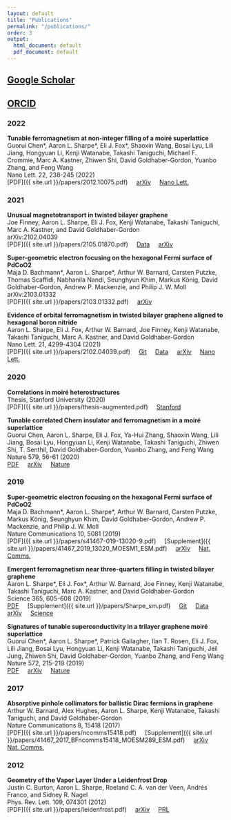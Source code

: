 ```yaml
---
layout: default
title: "Publications"
permalink: "/publications/"
order: 3
output:
  html_document: default
  pdf_document: default
---
```

## [Google Scholar](https://scholar.google.com/citations?user=7LPtqEsAAAAJ&hl=en)
## [ORCID](https://orcid.org/0000-0002-4260-8546)

### 2022

**Tunable ferromagnetism at non-integer filling of a moiré superlattice**\
Guorui Chen\*, Aaron L. Sharpe\*, Eli J. Fox\*, Shaoxin Wang, Bosai Lyu, Lili Jiang, Hongyuan Li, Kenji Watanabe, Takashi Taniguchi, Michael F. Crommie, Marc A. Kastner, Zhiwen Shi, David Goldhaber-Gordon, Yuanbo Zhang, and Feng Wang\
Nano Lett. 22, 238-245 (2022)\
[PDF]({{ site.url }}/papers/2012.10075.pdf) &nbsp; &nbsp;
[arXiv](https://arxiv.org/abs/2012.10075) &nbsp; &nbsp;
[Nano Lett.](https://pubs.acs.org/doi/10.1021/acs.nanolett.1c03699) &nbsp; &nbsp;

### 2021

**Unusual magnetotransport in twisted bilayer graphene**\
Joe Finney, Aaron L. Sharpe, Eli J. Fox, Kenji Watanabe, Takashi Taniguchi, Marc A. Kastner, and David Goldhaber-Gordon\
arXiv:2102.04039\
[PDF]({{ site.url }}/papers/2105.01870.pdf) &nbsp; &nbsp;
[Data](https://github.com/spxtr/noblehierarch) &nbsp; &nbsp;
[arXiv](https://arxiv.org/abs/2105.01870) &nbsp; &nbsp;

**Super-geometric electron focusing on the hexagonal Fermi surface of PdCoO2**\
Maja D. Bachmann\*, Aaron L. Sharpe\*, Arthur W. Barnard, Carsten Putzke, Thomas Scaffidi, Nabhanila Nandi, Seunghyun Khim, Markus König, David Goldhaber-Gordon, Andrew P. Mackenzie, and Philip J. W. Moll\
arXiv:2103.01332\
[PDF]({{ site.url }}/papers/2103.01332.pdf) &nbsp; &nbsp;
[arXiv](https://arxiv.org/abs/2103.01332) &nbsp; &nbsp;

**Evidence of orbital ferromagnetism in twisted bilayer graphene aligned to hexagonal boron nitride**\
Aaron L. Sharpe, Eli J. Fox, Arthur W. Barnard, Joe Finney, Kenji Watanabe, Takashi Taniguchi, Marc A. Kastner, and David Goldhaber-Gordon\
Nano Lett. 21, 4299-4304 (2021)\
[PDF]({{ site.url }}/papers/2102.04039.pdf) &nbsp; &nbsp;
[Git](https://github.com/aaronsharpe/publication_archives/tree/main/evidence%20of%20orbital%20ferromagnetism%20in%20twisted%20bilayer%20graphene%20aligned%20to%20hexagonal%20boron%20nitride) &nbsp; &nbsp;
[Data](https://purl.stanford.edu/dq349wz5558) &nbsp; &nbsp;
[arXiv](https://arxiv.org/abs/2102.04039) &nbsp; &nbsp;
[Nano Lett.](https://pubs.acs.org/doi/full/10.1021/acs.nanolett.1c00696) &nbsp; &nbsp;

### 2020

**Correlations in moiré heterostructures**\
Thesis, Stanford University (2020)\
[PDF]({{ site.url }}/papers/thesis-augmented.pdf) &nbsp; &nbsp;
[Stanford](https://searchworks.stanford.edu/view/13753843)

**Tunable correlated Chern insulator and ferromagnetism in a moiré superlattice**\
Guorui Chen, Aaron L. Sharpe, Eli J. Fox, Ya-Hui Zhang, Shaoxin Wang, Lili Jiang, Bosai Lyu, Hongyuan Li, Kenji Watanabe, Takashi Taniguchi, Zhiwen Shi, T. Senthil, David Goldhaber-Gordon, Yuanbo Zhang, and Feng Wang  
Nature 579, 56-61 (2020)\
[PDF](https://rdcu.be/ceyMw) &nbsp; &nbsp;
[arXiv](https://arxiv.org/abs/1905.06535) &nbsp; &nbsp;
[Nature](https://www.nature.com/articles/s41586-020-2049-7)

### 2019

**Super-geometric electron focusing on the hexagonal Fermi surface of PdCoO2**\
Maja D. Bachmann\*, Aaron L. Sharpe\*, Arthur W. Barnard, Carsten Putzke, Markus König, Seunghyun Khim, David Goldhaber-Gordon, Andrew P. Mackenzie, and Philip J. W. Moll\
Nature Communications 10, 5081 (2019)\
[PDF]({{ site.url }}/papers/s41467-019-13020-9.pdf) &nbsp; &nbsp;
[Supplement]({{ site.url }}/papers/41467_2019_13020_MOESM1_ESM.pdf) &nbsp; &nbsp;
[arXiv](https://arxiv.org/abs/1902.03769) &nbsp; &nbsp;
[Nat. Comms.](https://www.nature.com/articles/s41467-019-13020-9)

**Emergent ferromagnetism near three-quarters filling in twisted bilayer graphene**\
Aaron L. Sharpe\*, Eli J. Fox\*, Arthur W. Barnard, Joe Finney, Kenji Watanabe, Takashi Taniguchi, Marc A. Kastner, and David Goldhaber-Gordon\
Science 365, 605-608 (2019)\
[PDF](https://ggg.stanford.edu/10.1126/science.aaw3780) &nbsp; &nbsp;
[Supplement]({{ site.url }}/papers/Sharpe_sm.pdf) &nbsp; &nbsp;
[Git](https://github.com/aaronsharpe/publication_archives/tree/main/emergent%20ferromagnetism%20near%20three-quarters%20filling%20in%20twisted%20bilayer%20graphene) &nbsp; &nbsp;
[Data](https://purl.stanford.edu/bg095cp1548) &nbsp; &nbsp;
[arXiv](https://arxiv.org/abs/1901.03520) &nbsp; &nbsp;
[Science](https://science.sciencemag.org/content/365/6453/605)

**Signatures of tunable superconductivity in a trilayer graphene moiré superlattice**\
Guorui Chen\*, Aaron L. Sharpe\*, Patrick Gallagher, Ilan T. Rosen, Eli J. Fox, Lili Jiang, Bosai Lyu,
Hongyuan Li, Kenji Watanabe, Takashi Taniguchi, Jeil Jung, Zhiwen Shi, David Goldhaber-Gordon,
Yuanbo Zhang, and Feng Wang\
Nature 572, 215-219 (2019)\
[PDF](https://rdcu.be/ceyL9) &nbsp; &nbsp;
[arXiv](https://arxiv.org/abs/1901.04621) &nbsp; &nbsp;
[Nature](https://www.nature.com/articles/s41586-019-1393-y)

### 2017

**Absorptive pinhole collimators for ballistic Dirac fermions in graphene**\
Arthur W. Barnard, Alex Hughes, Aaron L. Sharpe, Kenji Watanabe, Takashi Taniguchi, and David Goldhaber-Gordon\
Nature Communications 8, 15418 (2017)\
[PDF]({{ site.url }}/papers/ncomms15418.pdf) &nbsp; &nbsp;
[Supplement]({{ site.url }}/papers/41467_2017_BFncomms15418_MOESM289_ESM.pdf) &nbsp; &nbsp;
[arXiv](https://arxiv.org/abs/1611.05155) &nbsp; &nbsp;
[Nat. Comms.](https://www.nature.com/articles/ncomms15418)


### 2012

**Geometry of the Vapor Layer Under a Leidenfrost Drop**\
Justin C. Burton, Aaron L. Sharpe, Roeland C. A. van der Veen, Andrés Franco, and Sidney R. Nagel\
Phys. Rev. Lett. 109, 074301 (2012)\
[PDF]({{ site.url }}/papers/leidenfrost.pdf) &nbsp; &nbsp;
[arXiv](https://arxiv.org/abs/1202.2157) &nbsp; &nbsp;
[PRL](https://link.aps.org/doi/10.1103/PhysRevLett.109.074301)
